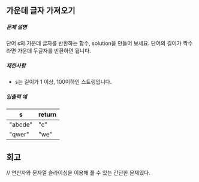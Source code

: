 ## 가운데 글자 가져오기

##### 문제 설명

단어 s의 가운데 글자를 반환하는 함수, solution을 만들어 보세요. 단어의 길이가 짝수라면 가운데 두글자를 반환하면 됩니다.

##### 재한사항

- s는 길이가 1 이상, 100이하인 스트링입니다.

##### 입출력 예

| s       | return |
| ------- | ------ |
| "abcde" | "c"    |
| "qwer"  | "we"   |

## 회고

// 연산자와 문자열 슬라이싱을 이용해 풀 수 있는 간단한 문제였다.
